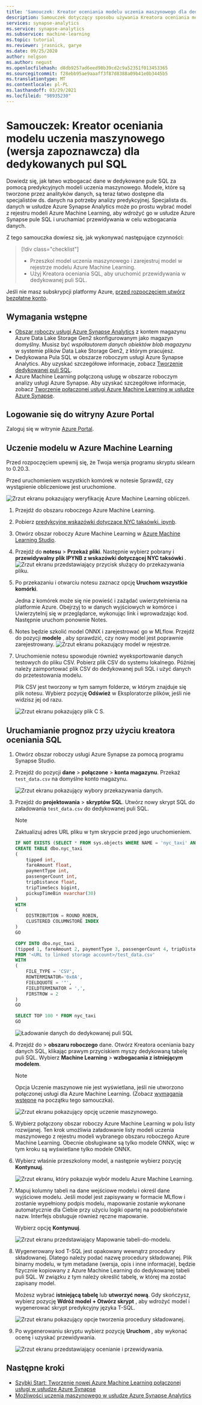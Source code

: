 ```yaml
---
title: 'Samouczek: Kreator oceniania modelu uczenia maszynowego dla dedykowanych pul SQL'
description: Samouczek dotyczący sposobu używania Kreatora oceniania modelu uczenia maszynowego do wzbogacania danych w dedykowanych pulach SQL.
services: synapse-analytics
ms.service: synapse-analytics
ms.subservice: machine-learning
ms.topic: tutorial
ms.reviewer: jrasnick, garye
ms.date: 09/25/2020
author: nelgson
ms.author: negust
ms.openlocfilehash: d8db9257ad6eed98b39cd2c9a52351f013453365
ms.sourcegitcommit: f28ebb95ae9aaaff3f87d8388a09b41e0b3445b5
ms.translationtype: MT
ms.contentlocale: pl-PL
ms.lasthandoff: 03/29/2021
ms.locfileid: "98935230"
---
```

# <a name="tutorial-machine-learning-model-scoring-wizard-preview-for-dedicated-sql-pools"></a>Samouczek: Kreator oceniania modelu uczenia maszynowego (wersja zapoznawcza) dla dedykowanych pul SQL

Dowiedz się, jak łatwo wzbogacać dane w dedykowane pule SQL za pomocą predykcyjnych modeli uczenia maszynowego. Modele, które są tworzone przez analityków danych, są teraz łatwo dostępne dla specjalistów ds. danych na potrzeby analizy predykcyjnej. Specjalista ds. danych w usłudze Azure Synapse Analytics może po prostu wybrać model z rejestru modeli Azure Machine Learning, aby wdrożyć go w usłudze Azure Synapse pule SQL i uruchamiać przewidywania w celu wzbogacania danych.

Z tego samouczka dowiesz się, jak wykonywać następujące czynności:

> [!div class="checklist"]
> - Przeszkol model uczenia maszynowego i zarejestruj model w rejestrze modelu Azure Machine Learning.
> - Użyj Kreatora oceniania SQL, aby uruchomić przewidywania w dedykowanej puli SQL.

Jeśli nie masz subskrypcji platformy Azure, [przed rozpoczęciem utwórz bezpłatne konto](https://azure.microsoft.com/free/).

## <a name="prerequisites"></a>Wymagania wstępne

- [Obszar roboczy usługi Azure Synapse Analytics](../get-started-create-workspace.md) z kontem magazynu Azure Data Lake Storage Gen2 skonfigurowanym jako magazyn domyślny. Musisz być *współautorem danych obiektów blob magazynu* w systemie plików Data Lake Storage Gen2, z którym pracujesz.
- Dedykowana Pula SQL w obszarze roboczym usługi Azure Synapse Analytics. Aby uzyskać szczegółowe informacje, zobacz [Tworzenie dedykowanej puli SQL](../quickstart-create-sql-pool-studio.md).
- Azure Machine Learning połączoną usługę w obszarze roboczym analizy usługi Azure Synapse. Aby uzyskać szczegółowe informacje, zobacz [Tworzenie połączonej usługi Azure Machine Learning w usłudze Azure Synapse](quickstart-integrate-azure-machine-learning.md).

## <a name="sign-in-to-the-azure-portal"></a>Logowanie się do witryny Azure Portal

Zaloguj się w witrynie [Azure Portal](https://portal.azure.com/).

## <a name="train-a-model-in-azure-machine-learning"></a>Uczenie modelu w Azure Machine Learning

Przed rozpoczęciem upewnij się, że Twoja wersja programu skryptu sklearn to 0.20.3.

Przed uruchomieniem wszystkich komórek w notesie Sprawdź, czy wystąpienie obliczeniowe jest uruchomione.

![Zrzut ekranu pokazujący weryfikację Azure Machine Learning obliczeń.](media/tutorial-sql-pool-model-scoring-wizard/tutorial-sql-scoring-wizard-train-00b.png)

1. Przejdź do obszaru roboczego Azure Machine Learning.

1. Pobierz [predykcyjne wskazówki dotyczące NYC taksówki. ipynb](https://go.microsoft.com/fwlink/?linkid=2144301).

1. Otwórz obszar roboczy Azure Machine Learning w [Azure Machine Learning Studio](https://ml.azure.com).

1. Przejdź do **notesu**  >  **Przekaż pliki**. Następnie wybierz pobrany i **przewidywalny plik IPYNB z wskazówki dotyczącej NYC taksówki** .
   ![Zrzut ekranu przedstawiający przycisk służący do przekazywania pliku.](media/tutorial-sql-pool-model-scoring-wizard/tutorial-sql-scoring-wizard-train-00a.png)

1. Po przekazaniu i otwarciu notesu zaznacz opcję **Uruchom wszystkie komórki**.

   Jedna z komórek może się nie powieść i zażądać uwierzytelnienia na platformie Azure. Obejrzyj to w danych wyjściowych w komórce i Uwierzytelnij się w przeglądarce, wykonując link i wprowadzając kod. Następnie uruchom ponownie Notes.

1. Notes będzie szkolić model ONNX i zarejestrować go w MLflow. Przejdź do pozycji **modele** , aby sprawdzić, czy nowy model jest poprawnie zarejestrowany.
   ![Zrzut ekranu pokazujący model w rejestrze.](media/tutorial-sql-pool-model-scoring-wizard/tutorial-sql-scoring-wizard-train-00c.png)

1. Uruchomienie notesu spowoduje również wyeksportowanie danych testowych do pliku CSV. Pobierz plik CSV do systemu lokalnego. Później należy zaimportować plik CSV do dedykowanej puli SQL i użyć danych do przetestowania modelu.

   Plik CSV jest tworzony w tym samym folderze, w którym znajduje się plik notesu. Wybierz pozycję **Odśwież** w Eksploratorze plików, jeśli nie widzisz jej od razu.

   ![Zrzut ekranu pokazujący plik C S.](media/tutorial-sql-pool-model-scoring-wizard/tutorial-sql-scoring-wizard-train-00d.png)

## <a name="launch-predictions-with-the-sql-scoring-wizard"></a>Uruchamianie prognoz przy użyciu kreatora oceniania SQL

1. Otwórz obszar roboczy usługi Azure Synapse za pomocą programu Synapse Studio.

1. Przejdź do pozycji **dane**  >  **połączone**  >  **konta magazynu**. Przekaż `test_data.csv` na domyślne konto magazynu.

   ![Zrzut ekranu pokazujący wybory przekazywania danych.](media/tutorial-sql-pool-model-scoring-wizard/tutorial-sql-scoring-wizard-00a.png)

1. Przejdź do **projektowania**  >  **skryptów SQL**. Utwórz nowy skrypt SQL do załadowania `test_data.csv` do dedykowanej puli SQL.

   > [!NOTE]
   > Zaktualizuj adres URL pliku w tym skrypcie przed jego uruchomieniem.

   ```SQL
   IF NOT EXISTS (SELECT * FROM sys.objects WHERE NAME = 'nyc_taxi' AND TYPE = 'U')
   CREATE TABLE dbo.nyc_taxi
   (
       tipped int,
       fareAmount float,
       paymentType int,
       passengerCount int,
       tripDistance float,
       tripTimeSecs bigint,
       pickupTimeBin nvarchar(30)
   )
   WITH
   (
       DISTRIBUTION = ROUND_ROBIN,
       CLUSTERED COLUMNSTORE INDEX
   )
   GO
   
   COPY INTO dbo.nyc_taxi
   (tipped 1, fareAmount 2, paymentType 3, passengerCount 4, tripDistance 5, tripTimeSecs 6, pickupTimeBin 7)
   FROM '<URL to linked storage account>/test_data.csv'
   WITH
   (
       FILE_TYPE = 'CSV',
       ROWTERMINATOR='0x0A',
       FIELDQUOTE = '"',
       FIELDTERMINATOR = ',',
       FIRSTROW = 2
   )
   GO
   
   SELECT TOP 100 * FROM nyc_taxi
   GO
   ```

   ![Ładowanie danych do dedykowanej puli SQL](media/tutorial-sql-pool-model-scoring-wizard/tutorial-sql-scoring-wizard-00b.png)

1. Przejdź do   >  **obszaru roboczego** dane. Otwórz Kreatora oceniania bazy danych SQL, klikając prawym przyciskiem myszy dedykowaną tabelę puli SQL. Wybierz **Machine Learning**  >  **wzbogacania z istniejącym modelem**.

   > [!NOTE]
   > Opcja Uczenie maszynowe nie jest wyświetlana, jeśli nie utworzono połączonej usługi dla Azure Machine Learning. (Zobacz [wymagania wstępne](#prerequisites) na początku tego samouczka).

   ![Zrzut ekranu pokazujący opcję uczenie maszynowego.](media/tutorial-sql-pool-model-scoring-wizard/tutorial-sql-scoring-wizard-00c.png)

1. Wybierz połączony obszar roboczy Azure Machine Learning w polu listy rozwijanej. Ten krok umożliwia załadowanie listy modeli uczenia maszynowego z rejestru modeli wybranego obszaru roboczego Azure Machine Learning. Obecnie obsługiwane są tylko modele ONNX, więc w tym kroku są wyświetlane tylko modele ONNX.

1. Wybierz właśnie przeszkolony model, a następnie wybierz pozycję **Kontynuuj**.

   ![Zrzut ekranu, który pokazuje wybór modelu Azure Machine Learning.](media/tutorial-sql-pool-model-scoring-wizard/tutorial-sql-scoring-wizard-00d.png)

1. Mapuj kolumny tabeli na dane wejściowe modelu i określ dane wyjściowe modelu. Jeśli model jest zapisywany w formacie MLflow i zostanie wypełniony podpis modelu, mapowanie zostanie wykonane automatycznie dla Ciebie przy użyciu logiki opartej na podobieństwie nazw. Interfejs obsługuje również ręczne mapowanie.

   Wybierz opcję **Kontynuuj**.

   ![Zrzut ekranu przedstawiający Mapowanie tabeli-do-modelu.](media/tutorial-sql-pool-model-scoring-wizard/tutorial-sql-scoring-wizard-00e.png)

1. Wygenerowany kod T-SQL jest opakowany wewnątrz procedury składowanej. Dlatego należy podać nazwę procedury składowanej. Plik binarny modelu, w tym metadane (wersja, opis i inne informacje), będzie fizycznie kopiowany z Azure Machine Learning do dedykowanej tabeli puli SQL. W związku z tym należy określić tabelę, w której ma zostać zapisany model. 

   Możesz wybrać **istniejącą tabelę** lub **utworzyć nową**. Gdy skończysz, wybierz pozycję **Wdróż model + Otwórz skrypt** , aby wdrożyć model i wygenerować skrypt predykcyjny języka T-SQL.

   ![Zrzut ekranu pokazujący opcje tworzenia procedury składowanej.](media/tutorial-sql-pool-model-scoring-wizard/tutorial-sql-scoring-wizard-00f.png)

1. Po wygenerowaniu skryptu wybierz pozycję **Uruchom** , aby wykonać ocenę i uzyskać przewidywania.

   ![Zrzut ekranu przedstawiający ocenianie i przewidywania.](media/tutorial-sql-pool-model-scoring-wizard/tutorial-sql-scoring-wizard-00g.png)

## <a name="next-steps"></a>Następne kroki

- [Szybki Start: Tworzenie nowej Azure Machine Learning połączonej usługi w usłudze Azure Synapse](quickstart-integrate-azure-machine-learning.md)
- [Możliwości uczenia maszynowego w usłudze Azure Synapse Analytics](what-is-machine-learning.md)
